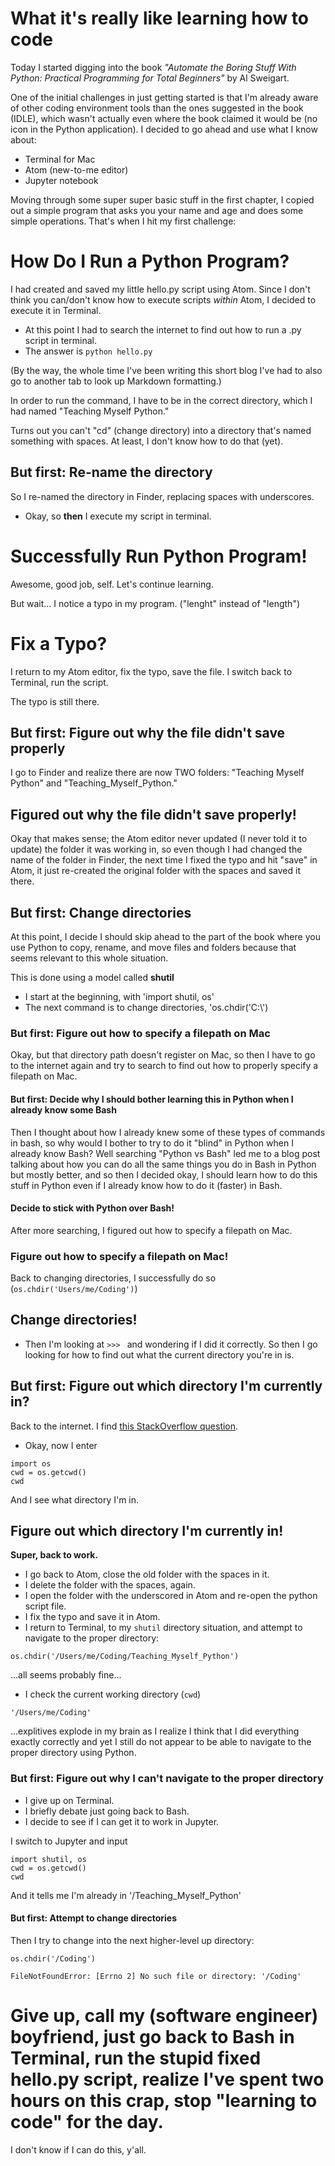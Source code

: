 # What it's really like learning how to code

Today I started digging into the book *"Automate the Boring Stuff With Python: Practical Programming for Total Beginners"* by Al Sweigart.

One of the initial challenges in just getting started is that I'm already aware of other coding environment tools than the ones suggested in the book (IDLE), which wasn't actually even where the book claimed it would be (no icon in the Python application). I decided to go ahead and use what I know about:
- Terminal for Mac
- Atom (new-to-me editor)
- Jupyter notebook

Moving through some super super basic stuff in the first chapter, I copied out a simple program that asks you your name and age and does some simple operations. That's when I hit my first challenge:

# How Do I Run a Python Program?

I had created and saved my little hello.py script using Atom. Since I don't think you can/don't know how to execute scripts *within* Atom, I decided to execute it in Terminal.

- At this point I had to search the internet to find out how to run a .py script in terminal.
- The answer is `python hello.py`

(By the way, the whole time I've been writing this short blog I've had to also go to another tab to look up Markdown formatting.)

In order to run the command, I have to be in the correct directory, which I had named "Teaching Myself Python." 

Turns out you can't "cd" (change directory) into a directory that's named something with spaces. At least, I don't know how to do that (yet). 

## But first: Re-name the directory
So I re-named the directory in Finder, replacing spaces with underscores.

- Okay, so **then** I execute my script in terminal. 

# Successfully Run Python Program!
Awesome, good job, self. Let's continue learning. 

But wait... I notice a typo in my program. ("lenght" instead of "length")

# Fix a Typo?

I return to my Atom editor, fix the typo, save the file.
I switch back to Terminal, run the script. 

The typo is still there.

## But first: Figure out why the file didn't save properly

I go to Finder and realize there are now TWO folders: "Teaching Myself Python" and "Teaching_Myself_Python."

## Figured out why the file didn't save properly!

Okay that makes sense; the Atom editor never updated (I never told it to update) the folder it was working in, so even though I had changed the name of the folder in Finder, the next time I fixed the typo and hit "save" in Atom, it just re-created the original folder with the spaces and saved it there.

## But first: Change directories

At this point, I decide I should skip ahead to the part of the book where you use Python to copy, rename, and move files and folders because that seems relevant to this whole situation. 

This is done using a model called **shutil**
- I start at the beginning, with 'import shutil, os' 
- The next command is to change directories, 'os.chdir('C:\\')

### But first: Figure out how to specify a filepath on Mac

Okay, but that directory path doesn't register on Mac, so then I have to go to the internet again and try to search to find out how to properly specify a filepath on Mac.

#### But first: Decide why I should bother learning this in Python when I already know some Bash

Then I thought about how I already knew some of these types of commands in bash, so why would I bother to try to do it "blind" in Python when I already know Bash? Well searching "Python vs Bash" led me to a blog post talking about how you can do all the same things you do in Bash in Python but mostly better, and so then I decided okay, I should learn how to do this stuff in Python even if I already know how to do it (faster) in Bash.

#### Decide to stick with Python over Bash!

After more searching, I figured out how to specify a filepath on Mac.

### Figure out how to specify a filepath on Mac!

Back to changing directories, I successfully do so (`os.chdir('Users/me/Coding')`)

## Change directories!

- Then I'm looking at `>>> ` and wondering if I did it correctly. So then I go looking for how to find out what the current directory you're in is.

## But first: Figure out which directory I'm currently in?

Back to the internet. I find [this StackOverflow question](https://stackoverflow.com/questions/5137497/find-current-directory-and-files-directory).

- Okay, now I enter
```
import os
cwd = os.getcwd()
cwd
```
And I see what directory I'm in. 

## Figure out which directory I'm currently in!
**Super, back to work.**

- I go back to Atom, close the old folder with the spaces in it.
- I delete the folder with the spaces, again.
- I open the folder with the underscored in Atom and re-open the python script file.
- I fix the typo and save it in Atom.
- I return to Terminal, to my `shutil` directory situation, and attempt to navigate to the proper directory:
```
os.chdir('/Users/me/Coding/Teaching_Myself_Python')
```

...all seems probably fine...

- I check the current working directory (`cwd`)
```
'/Users/me/Coding'
```

...explitives explode in my brain as I realize I think that I did everything exactly correctly and yet I still do not appear to be able to navigate to the proper directory using Python.

### But first: Figure out why I can't navigate to the proper directory

- I give up on Terminal. 
- I briefly debate just going back to Bash.
- I decide to see if I can get it to work in Jupyter.

I switch to Jupyter and input
```
import shutil, os
cwd = os.getcwd()
cwd
```
And it tells me I'm already in '/Teaching_Myself_Python'

#### But first: Attempt to change directories

Then I try to change into the next higher-level up directory:
```
os.chdir('/Coding')

FileNotFoundError: [Errno 2] No such file or directory: '/Coding'
```

# Give up, call my (software engineer) boyfriend, just go back to Bash in Terminal, run the stupid fixed hello.py script, realize I've spent two hours on this crap, stop "learning to code" for the day.

I don't know if I can do this, y'all.
